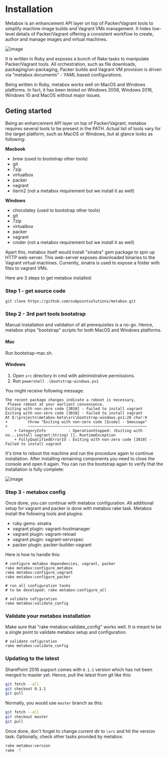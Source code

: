 # Installation

Metabox is an enhancement API layer on top of Packer/Vagrant tools to simplify machine image builds and Vagrant VMs management. It hides low-level details of Packer/Vagrant offering a consistent workflow to create, author and manage images and virtual machines.

![image](https://user-images.githubusercontent.com/11289124/32142667-df296fee-bcac-11e7-8336-ddd2c9c3da59.png)

It is written in Ruby and exposes a bunch of Rake tasks to manipulate Packer/Vagrant tools. All orchestration, such as file downloads, packaging/un-packaging, Packer builds and Vagrant VM provision is driven via "metabox documents" - YAML based configurations.

Being written in Ruby, metabox works well on MacOS and Windows platforms. In fact, it has been tested on Windows 2008, Windows 2016, Windows 10 and MacOS without major issues.

## Geting started 
Being an enhancement API layer on top of Packer/Vagrant, metabox requires several tools to be present in the PATH. Actual list of tools vary for the target platform, such as MacOS or Windows, but at glance looks as following:

**Macbook**
* brew (used to bootstrap other tools)
* git
* 7zip
* virtualbox
* packer
* vagrant
* iterm2 (not a metabox requirement but we install it as well)

**Windows**
* chocolatey (used to bootstrap other tools) 
* git
* 7zip
* virtualbox
* packer
* vagrant
* cmder (not a metabox requirement but we install it as well)

Apart this, metabox itself would install "sinatra" gem package to spin up HTTP web-server. This web-server exposes downloaded binaries to the Vagrant virtual machines. Currently, sinatra is used to expose a folder with files to vagrant VMs.

Here are 3 steps to get metabox installed:

### Step 1 - get source code
```
git clone https://github.com/subpointsolutions/metabox.git
```

### Step 2 - 3rd part tools bootatrap
Manual installation and validation of all prerequisites is a no-go. Hence, metabox ships "bootstrap" scripts for both MacOS and Windows platforms.

#### Mac
Run bootstrap-mac.sh.

#### Windows
1. Open `src` directory in cmd with administrative permissions.
2. Run `powershell .\bootstrap-windows.ps1`

You might receive following message:
```
The recent package changes indicate a reboot is necessary.
 Please reboot at your earliest convenience.
Exiting with non-zero code [3010] - Failed to install vagrant
Exiting with non-zero code [3010] - Failed to install vagrant
At D:\projects\metabox-beta\src\bootstrap-windows.ps1:28 char:9
+         throw "Exiting with non-zero code [$code] - $message"
+         ~~~~~~~~~~~~~~~~~~~~~~~~~~~~~~~~~~~~~~~~~~~~~~~~~~~~~
    + CategoryInfo          : OperationStopped: (Exiting with no...install vagrant:String) [], RuntimeException
    + FullyQualifiedErrorId : Exiting with non-zero code [3010] - Failed to install vagrant
```
It's time to reboot the machine and run the procedure again to continue installation.
After installing remaining components you need to close the console and open it again.
You can run the bootstrap again to verify that the installation is fully complete:

![image](https://user-images.githubusercontent.com/11289124/34906908-7ad87794-f887-11e7-8830-67a2ba8f7e74.png)


### Step 3 - metabox config

Once done, you can continue with metabox configuration. All additional setup for vagrant and packer is done with metabox rake task. Metabox install the following tools and plugins:
* ruby gems: sinatra
* vagrant plugin: vagrant-hostmanager
* vagrant plugin: vagrant-reload
* vagrant plugin: vagrant-servrspec
* packer plugin: packer-builder-vagrant

Here is how to handle this:
```
# configure metabox dependencies, vagrant, packer
rake metabox:configure_metabox
rake metabox:configure_vagrant
rake metabox:configure_packer

# run all configuration tasks
# to be developed: rake metabox:configure_all

# validate cofiguration
rake metabox:validate_config

```

### Validate your metabox installation
Make sure that "rake metabox:validate_config" works well. It is meant to be a single point to validate metabox setup and configuration.

```
# validate cofiguration
rake metabox:validate_config

```

### Updating to the latest
SharePoint 2016 support comes with `0.1.1` version which has not been merged to master yet. Hence, pull the latest from git like this:

```bash
git fetch --all
git checkout 0.1.1
git pull
```

Normally, you would use `master` branch as this:
```bash
git fetch --all
git checkout master
git pull
```

Once done, don't forget to change current dir to `\src` and hit the version task. Optionally, check other tasks provided by metabox:
```bash
rake metabox:version
rake -T
```